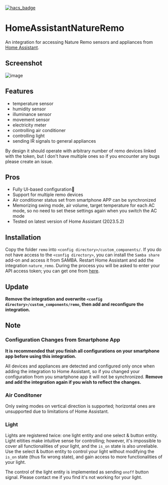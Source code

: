 [![hacs_badge](https://img.shields.io/badge/HACS-Custom-41BDF5.svg?style=for-the-badge)](https://github.com/hacs/integration)

# HomeAssistantNatureRemo
An integration for accessing Nature Remo sensors and appliances from [Home Assistant](https://www.home-assistant.io/).

## Screenshot
![image](https://user-images.githubusercontent.com/69963492/236665821-5efbe795-638a-4de5-9b4d-afa97840813d.png)


## Features
* temperature sensor
* humidity sensor
* illuminance sensor
* movement sensor
* electricity meter
* controlling air conditioner
* controlling light
* sending IR signals to general appliances

By design it should operate with arbitrary number of remo devices linked with the token, but I don't have multiple ones so if you encounter any bugs please create an issue.

## Pros
* Fully UI-based configuration🤗
* Support for multiple remo devices
* Air conditioner status set from smartphone APP can be synchronized
* Memorizing swing mode, air volume, target temperature for each AC mode, so no need to set these settings again when you switch the AC mode
* Tested on latest version of Home Assistant (2023.5.2)

## Installation
Copy the folder `remo` into `<config directory>/custom_components/`. If you do not have access to the `<config directory>`, you can install the `Samba share` add-on and access it from SAMBA. Restart Home Assistant and add the integration `nature_remo`. During the process you will be asked to enter your API access token; you can get one from [here](https://home.nature.global/).

## Update
**Remove the integration and overwrite `<config directory>/custom_components/remo`, then add and reconfigure the integration.**

## Note
### Configuration Changes from Smartphone App
**It is recommended that you finish all configurations on your smartphone app before using this integration.**

All devices and appliances are detected and configured only once when adding the integration to Home Assistant, so if you changed your configuration from you smartphone app it will not be synchronized. **Remove and add the integration again if you wish to reflect the changes.**
### Air Conditoner
Only swing modes on vertical direction is supported; horizontal ones are unsupported due to limitations of Home Assistant.
### Light
Lights are registered twice: one light entity and one select & button entity. Light eitities make intuitive sense for controlling; however, it's impossible to cover all functionalities of your light, and the `is_on` state is also unreliable. Use the select & button entity to control your light without modifying the `is_on` state (thus fix wrong state), and gain access to more functionalities of your light.

The control of the light entity is implemented as sending `onoff` button signal. Please contact me if you find it's not working for your light.
